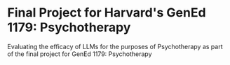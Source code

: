 # Final Project for Harvard's GenEd 1179: Psychotherapy
Evaluating the efficacy of LLMs for the purposes of Psychotherapy as part of the final project for GenEd 1179: Psychotherapy
